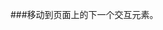 ###移动到页面上的下一个交互元素。

<!--
你好

**123 aaaaqq152/123 aaaqq152*是一个 maol_special_bioledepository，mayoto'README. md malobe（malobe malobe mayou）

以下是一些让你开始的想法：
-我现在正在做……
-我现在正在学习……
-我希望你能合作……
-我正在寻求帮助……
-问我关于……
-如何找到我。
-代词：mayodo……-：
-->
